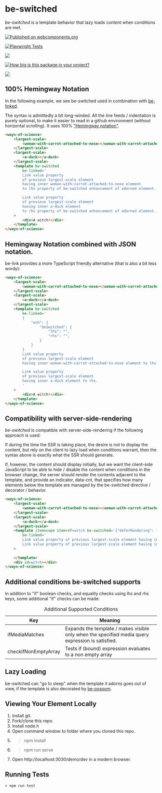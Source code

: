 # be-switched 

*be-switched* is a template behavior that lazy loads content when conditions are met.

[![Published on webcomponents.org](https://img.shields.io/badge/webcomponents.org-published-blue.svg)](https://www.webcomponents.org/element/be-switched)

[![Playwright Tests](https://github.com/bahrus/be-switched/actions/workflows/CI.yml/badge.svg)](https://github.com/bahrus/be-switched/actions/workflows/CI.yml)

<a href="https://nodei.co/npm/be-switched/"><img src="https://nodei.co/npm/be-switched.png"></a>

[![How big is this package in your project?](https://img.shields.io/bundlephobia/minzip/be-switched?style=for-the-badge)](https://bundlephobia.com/result?p=be-switched)

<img src="http://img.badgesize.io/https://cdn.jsdelivr.net/npm/be-switched?compression=gzip">

## 100% Hemingway Notation

In the following example, we see be-switched used in combination with [be-linked](https://github.com/bahrus/be-linked).

The syntax is admittedly a bit long-winded.  All the line feeds / indentation is purely optional, to make it easier to read in a github environment (without horizontal scrolling).  It uses 100% ["Hemingway notation"](https://bookanalysis.com/ernest-hemingway/writing-style/).

```html
<ways-of-science>
    <largest-scale>
        <woman-with-carrot-attached-to-nose></woman-with-carrot-attached-to-nose>
    </largest-scale>
    <largest-scale>
        <a-duck></a-duck>
    </largest-scale>
    <template be-switched
        be-linked='
        Link value property 
        of previous largest-scale element 
        having inner woman-with-carrot-attached-to-nose element 
        to lhs property of be-switched enhancement of adorned element.

        Link value property
        of previous largest-scale element 
        having inner a-duck element 
        to rhs property of be-switched enhancement of adorned element.'
    >
        <div>A witch!</div>
    </template>
</ways-of-science>
```

## Hemingway Notation combined with JSON notation.

be-link provides a more TypeScript friendly alternative (that is also a bit less wordy):

```html
<ways-of-science>
    <largest-scale>
        <woman-with-carrot-attached-to-nose></woman-with-carrot-attached-to-nose>
    </largest-scale>
    <largest-scale>
        <a-duck></a-duck>
    </largest-scale>
    <template be-switched
        be-linked='
        {
            "enh": {
                "beSwitched": {
                    "lhs": "",
                    "rhs": "",
                }
            }
        }
        Link value property 
        of previous largest-scale element 
        having inner woman-with-carrot-attached-to-nose element to lhs.

        Link value property
        of previous largest-scale element 
        having inner a-duck element to rhs.
        '
    >
        <div>A witch!</div>
    </template>
</ways-of-science>
```

## Compatibility with server-side-rendering

*be-switched* is compatible with server-side-rendering if the following approach is used:

If during the time the SSR is taking place, the desire is not to display the content, but rely on the client to lazy load when conditions warrant, then the syntax above is exactly what the SSR should generate.

If, however, the content should display initially, but we want the client-side JavaScript to be able to hide / disable the content when conditions in the browser change, the server should render the contents adjacent to the template, and provide an indicator, data-cnt, that specifies how many elements below the template are managed by the be-switched directive / decorator / behavior.

```html
<ways-of-science>
    <largest-scale>
        <woman-with-carrot-attached-to-nose></woman-with-carrot-attached-to-nose>
    </largest-scale>
    <largest-scale>
        <a-duck></a-duck>
    </largest-scale>
    <template itemscope itemref=witch be-switched='{"deferRendering": true}'
        be-linked='
        Link value property of previous largest-scale element having inner woman-with-carrot-attached-to-nose element to lhs property of be-switched enhancement of adorned element.
        Link value property of previous largest-scale element having inner a-duck element to rhs property of be-switched enhancement of adorned element.'
    >
        
    </template>
    <div id=witch></div>
</ways-of-science>
```



## Additional conditions be-switched supports

In addition to "if" boolean checks, and equality checks using lhs and rhs keys, some additional "if" checks can be made:

<table>
    <caption>Additional Supported Conditions
    <thead>
        <tr>
            <th>Key</th>
            <th>Meaning</th>
        </tr>
    </thead>
    <tbody>
        <tr>
            <td>ifMediaMatches</td>
            <td>Expands the template / makes visible only when the specified media query expression is satisfied.</td>
        </tr>
        <tr>
            <td>checkIfNonEmptyArray</td>
            <td>Tests if (bound) expression evaluates to a non empty array</td>
        </tr>
    </tbody>
</table>

## Lazy Loading

be-switched can "go to sleep" when the template it adorns goes out of view, if the template is also decorated by [be-oosoom](https://github.com/be-oosoom).

## Viewing Your Element Locally

1.  Install git.
2.  Fork/clone this repo.
3.  Install node.h
4.  Open command window to folder where you cloned this repo.
5.  > npm install
6.  > npm run serve
7.  Open http://localhost:3030/demo/dev in a modern browser.

## Running Tests

```
> npm run test
```